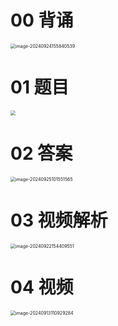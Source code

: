 # 00 背诵

<img src="https://cvp.oss-cn-shanghai.aliyuncs.com/202409241558164.png" alt="image-20240924155840539" style="zoom:50%;" />



# 01 题目

<img src="https://cvp.oss-cn-shanghai.aliyuncs.com/202409121822527.png" style="zoom:50%;" />



# 02 答案

<img src="https://cvp.oss-cn-shanghai.aliyuncs.com/202409251015828.png" alt="image-20240925101551565" style="zoom:50%;" />



# 03 视频解析

<img src="https://cvp.oss-cn-shanghai.aliyuncs.com/202409221544223.png" alt="image-20240922154409551" style="zoom:50%;" />



# 04 视频

<img src="https://cvp.oss-cn-shanghai.aliyuncs.com/202409131109450.png" alt="image-20240913110929284" style="zoom:50%;" />
